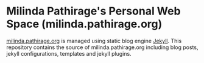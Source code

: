 # Milinda Pathirage's Personal Web Space (milinda.pathirage.org)

[milinda.pathirage.org](http://milinda.pathirage.org) is managed using
static blog engine [Jekyll](https://github.com/mojombo/jekyll). This
repository contains the source of milinda.pathirage.org including blog
posts, jekyll configurations, templates and jekyll plugins.
